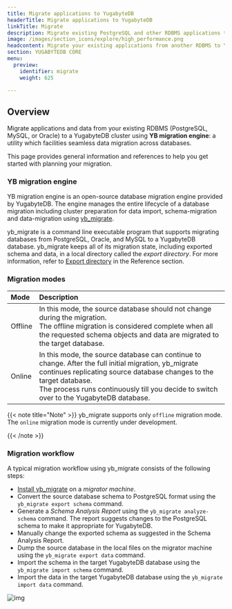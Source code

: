 ```yaml
---
title: Migrate applications to YugabyteDB
headerTitle: Migrate applications to YugabyteDB
linkTitle: Migrate
description: Migrate existing PostgreSQL and other RDBMS applications to YugabyteDB.
image: /images/section_icons/explore/high_performance.png
headcontent: Migrate your existing applications from another RDBMS to YugabyteDB.
section: YUGABYTEDB CORE
menu:
  preview:
    identifier: migrate
    weight: 625

---
```


<!-- <div class="row">
  <div class="col-12 col-md-6 col-lg-12 col-xl-6">
    <a class="section-link icon-offset" href="db-migration-engine/">
      <div class="head">
        <img class="icon" src="/images/section_icons/explore/high_performance.png" aria-hidden="true" />
        <div class="title">Database migration engine</div>
      </div>
      <div class="body">
        Use the yb_migrate database engine to migrate data and applications from other databases to YugabyteDB.
      </div>
    </a>
  </div>

  <div class="col-12 col-md-6 col-lg-12 col-xl-6">
    <a class="section-link icon-offset" href="migration-process-overview/">
      <div class="head">
        <img class="icon" src="/images/section_icons/explore/high_performance.png" aria-hidden="true" />
        <div class="title">Migration process</div>
      </div>
      <div class="body">
        An overview of the migration process to YugabyteDB.
      </div>
    </a>
  </div>

  <div class="col-12 col-md-6 col-lg-12 col-xl-6">
    <a class="section-link icon-offset" href="migrate-from-postgresql/">
      <div class="head">
        <img class="icon" src="/images/section_icons/explore/high_performance.png" aria-hidden="true" />
        <div class="title">Migrate from PostgreSQL</div>
      </div>
      <div class="body">
        Migrate your PostgreSQL data and applications to YugabyteDB.
      </div>
    </a>
  </div>
</div> -->

## Overview

Migrate applications and data from your existing RDBMS (PostgreSQL, MySQL, or Oracle) to a YugabyteDB cluster using **YB migration engine**: a utility which facilities seamless data migration across databases.

This page provides general information and references to help you get started with planning your migration.

### YB migration engine

YB migration engine is an open-source database migration engine provided by YugabyteDB. The engine manages the entire lifecycle of a database migration including cluster preparation for data import, schema-migration and data-migration using [yb_migrate](https://github.com/yugabyte/yb-db-migration).

yb_migrate is a command line executable program that supports migrating databases from PostgreSQL, Oracle, and MySQL to a YugabyteDB database. yb_migrate keeps all of its migration state, including exported schema and data, in a local directory called the *export directory*. For more information, refer to [Export directory](../reference/connectors/yb-migration-reference/#export-directory) in the Reference section.

### Migration modes

| Mode |  Description |
| :------------- | :----------- |
| Offline | In this mode, the source database should not change during the migration.<br> The offline migration is considered complete when all the requested schema objects and data are migrated to the target database. |
| Online | In this mode, the source database can continue to change. After the full initial migration, yb_migrate continues replicating source database changes to the target database. <br> The process runs continuously till you decide to switch over to the YugabyteDB database. |

{{< note title="Note" >}}
yb_migrate supports only `offline` migration mode. The `online` migration mode is currently under development.
 <!-- For more details, refer to the [github issue](https://github.com/yugabyte/yb-db-migration/issues/50). -->
{{< /note >}}

### Migration workflow

A typical migration workflow using yb_migrate consists of the following steps:

- [Install yb_migrate](db-migration-process/#1-install-yb-migrate) on a *migrator machine*.
- Convert the source database schema to PostgreSQL format using the `yb_migrate export schema` command.
- Generate a *Schema Analysis Report* using the `yb_migrate analyze-schema` command. The report suggests changes to the PostgreSQL schema to make it appropriate for YugabyteDB.
- Manually change the exported schema as suggested in the Schema Analysis Report.
- Dump the source database in the local files on the migrator machine using the `yb_migrate export data` command.
- Import the schema in the target YugabyteDB database using the `yb_migrate import schema` command.
- Import the data in the target YugabyteDB database using the `yb_migrate import data` command.

![img](/images/migrate/yb_migrate.png)
